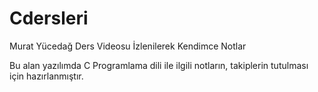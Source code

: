 # Cdersleri
Murat Yücedağ Ders Videosu İzlenilerek Kendimce Notlar

Bu alan yazılımda C Programlama dili ile ilgili notların, takiplerin tutulması için hazırlanmıştır.

